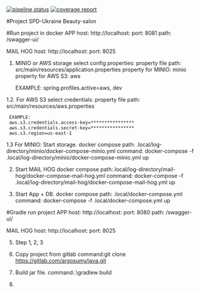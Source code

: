 [![pipeline status](https://gitlab.com/argosumy/java/badges/pipeline/pipeline.svg)](https://gitlab.com/argosumy/java/-/commits/pipeline)
[![coverage report](https://gitlab.com/argosumy/java/badges/pipeline/coverage.svg)](https://gitlab.com/argosumy/java/-/commits/pipeline)

#Project SPD-Ukraine Beauty-salon


#Run project in docker
APP  host: http://localhost:
     port: 8081
     path: /swagger-ui/

MAIL HOG 
     host: http://localhost:
     port: 8025
       
1. MINIO or AWS storage select config properties:
     property file path: src/main/resources/application.properties
     property for MINIO: minio
     property for AWS S3: aws
     
     EXAMPLE:
     spring.profiles.active=aws, dev
    
1.2. For AWS S3 select credentials:
     property file path: src/main/resources/aws.properties
     
     EXAMPLE:
     aws.s3.credentials.access-key=****************
     aws.s3.credentials.secret-key=****************
     aws.s3.region=us-east-1
    
1.3 For MINIO: Start storage.
     docker compose path: .local/log-directory/minio/docker-compose-minio.yml
     command: docker-compose -f .local/log-directory/minio/docker-compose-minio.yml up

2.   Start MAIL HOG
     docker compose path:.local/log-directory/mail-hog/docker-compose-mail-hog.yml
     command: docker-compose -f .local/log-directory/mail-hog/docker-compose-mail-hog.yml up
     
4.   Start App + DB.
     docker compose path: .local/docker-compose.yml    
     command: docker-compose -f .local/docker-compose.yml up

#Gradle run project 
APP  host: http://localhost:
     port: 8080
     path: /swagger-ui/

MAIL HOG 
     host: http://localhost:
     port: 8025
     
5. Step 1, 2, 3

6. Copy project from gitlab 
     command:git clone https://gitlab.com/argosumy/java.git 

7. Build jar file.
     command:.\gradlew build
8.  